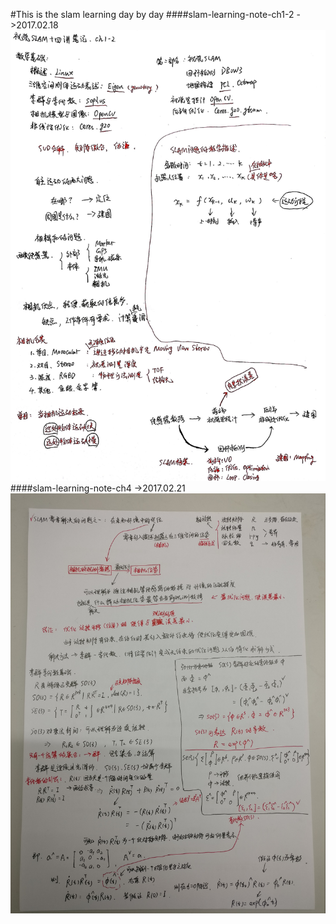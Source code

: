 #This is the slam learning day by day
####slam-learning-note-ch1-2 ->2017.02.18
![slam-learning-note-ch1-2](image/note-ch1-2.jpg)
####slam-learning-note-ch4 ->2017.02.21
![slam-learning-note-ch4](image/note-ch4part1.jpg)